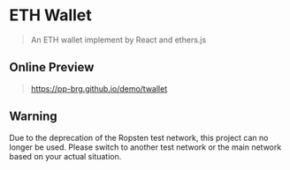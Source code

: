 # ETH Wallet
> An ETH wallet implement by React and ethers.js

## Online Preview
> https://pp-brg.github.io/demo/twallet

## Warning
Due to the deprecation of the Ropsten test network, this project can no longer be used. Please switch to another test network or the main network based on your actual situation.